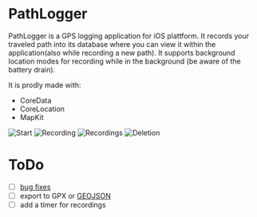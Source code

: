 # PathLogger

PathLogger is a GPS logging application for iOS plattform. It records your traveled path into its database where you can view it within the application(also while recording a new path). It supports background location modes for recording while in the background (be aware of the battery drain). 

It is prodly made with:
- CoreData
- CoreLocation
- MapKit

![Start](https://github.com/eugenpirogoff/PathLogger/raw/master/tmp/1_startup.png) ![Recording](https://github.com/eugenpirogoff/PathLogger/raw/master/tmp/2_recording.png) ![Recordings](https://github.com/eugenpirogoff/PathLogger/raw/master/tmp/3_recordings.png) ![Deletion](https://github.com/eugenpirogoff/PathLogger/raw/master/tmp/4_deleting.png)

# ToDo
- [ ] [bug fixes](https://github.com/eugenpirogoff/PathLogger/issues) 
- [ ] export to GPX or [GEOJSON](http://geojson.org)
- [ ] add a timer for recordings
